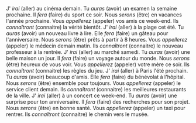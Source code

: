 J' *irai* (aller) au cinéma demain.
Tu *auras* (avoir) un examen la semaine prochaine.
Il *fera* (faire) du sport ce soir.
Nous *serons* (être) en vacances l'année prochaine.
Vous *appellerez* (appeler) vos amis ce week-end.
Ils *connaîtront* (connaitre) la vérité bientôt.
J' *irai* (aller) à la plage cet été.
Tu *auras* (avoir) un nouveau livre à lire.
Elle *fera* (faire) un gâteau pour l'anniversaire.
Nous *serons* (être) prêts à partir à 8 heures.
Vous *appellerez* (appeler) le médecin demain matin.
Ils *connaîtront* (connaitre) le nouveau professeur à la rentrée.
J' *irai* (aller) au marché samedi.
Tu *auras* (avoir) une belle maison un jour.
Il *fera* (faire) un voyage autour du monde.
Nous *serons* (être) heureux de vous voir.
Vous *appellerez* (appeler) votre mère ce soir.
Ils *connaîtront* (connaitre) les règles du jeu.
J' *irai* (aller) à Paris l'été prochain.
Tu *auras* (avoir) beaucoup d'amis.
Elle *fera* (faire) du bénévolat à l'hôpital.
Nous *serons* (être) ensemble pour toujours.
Vous *appellerez* (appeler) le service client demain.
Ils *connaîtront* (connaitre) les meilleures restaurants de la ville.
J' *irai* (aller) à un concert ce week-end.
Tu *auras* (avoir) une surprise pour ton anniversaire.
Il *fera* (faire) des recherches pour son projet.
Nous *serons* (être) en bonne santé.
Vous *appellerez* (appeler) un taxi pour rentrer.
Ils *connaîtront* (connaitre) le chemin vers le musée.